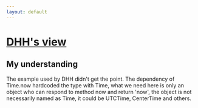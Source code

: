 ```yaml
---
layout: default
---
```

# [DHH's view](http://david.heinemeierhansson.com/2012/dependency-injection-is-not-a-virtue.html)
## My understanding
  The example used by DHH didn't get the point. The dependency of Time.now hardcoded the type with Time, what we need here is only an object who can respond to method now and return 'now', the object is not necessarily named as Time, it could be UTCTime, CenterTime and others.
